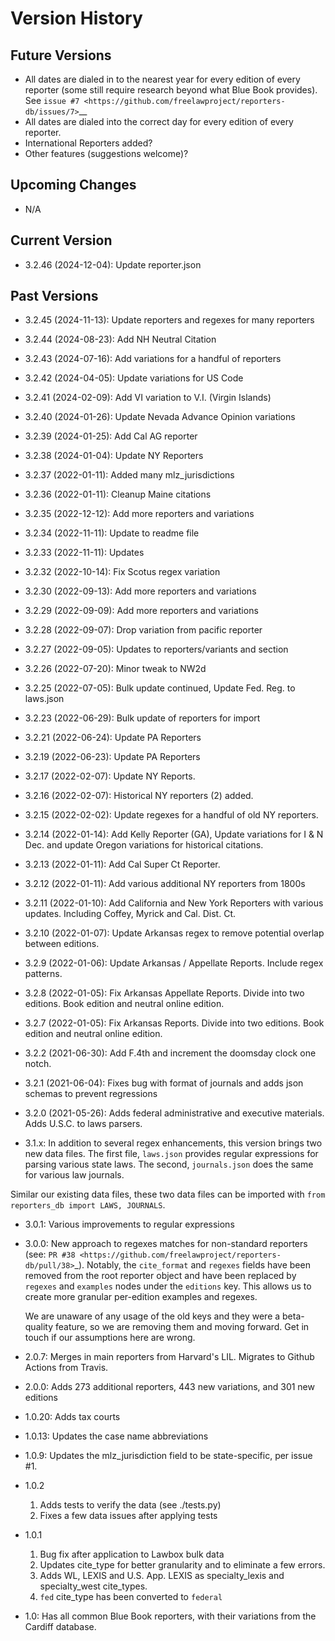 # Version History

## Future Versions

 - All dates are dialed in to the nearest year for every edition of
   every reporter (some still require research beyond what Blue Book
   provides). See `issue #7 <https://github.com/freelawproject/reporters-db/issues/7>`__
 - All dates are dialed into the correct day for every edition of
   every reporter.
 - International Reporters added?
 - Other features (suggestions welcome)?

## Upcoming Changes

 - N/A

## Current Version

 - 3.2.46 (2024-12-04): Update reporter.json

## Past Versions

 - 3.2.45 (2024-11-13): Update reporters and regexes for many reporters

 - 3.2.44 (2024-08-23): Add NH Neutral Citation

 - 3.2.43 (2024-07-16): Add variations for a handful of reporters

 - 3.2.42 (2024-04-05): Update variations for US Code

 - 3.2.41 (2024-02-09): Add VI variation to V.I. (Virgin Islands)

 - 3.2.40 (2024-01-26): Update Nevada Advance Opinion variations

 - 3.2.39 (2024-01-25): Add Cal AG reporter

 - 3.2.38 (2024-01-04): Update NY Reporters

 - 3.2.37 (2022-01-11): Added many mlz_jurisdictions

 - 3.2.36 (2022-01-11): Cleanup Maine citations

 - 3.2.35 (2022-12-12): Add more reporters and variations

 - 3.2.34 (2022-11-11): Update to readme file

 - 3.2.33 (2022-11-11): Updates

 - 3.2.32 (2022-10-14): Fix Scotus regex variation

 - 3.2.30 (2022-09-13): Add more reporters and variations

 - 3.2.29 (2022-09-09): Add more reporters and variations

 - 3.2.28 (2022-09-07): Drop variation from pacific reporter

 - 3.2.27 (2022-09-05): Updates to reporters/variants and section

 - 3.2.26 (2022-07-20): Minor tweak to NW2d

 - 3.2.25 (2022-07-05): Bulk update continued, Update Fed. Reg. to laws.json

 - 3.2.23 (2022-06-29): Bulk update of reporters for import

 - 3.2.21 (2022-06-24): Update PA Reporters

 - 3.2.19 (2022-06-23): Update PA Reporters

 - 3.2.17 (2022-02-07): Update NY Reports.

 - 3.2.16 (2022-02-07): Historical NY reporters (2) added.

 - 3.2.15 (2022-02-02): Update regexes for a handful of old NY reporters.

 - 3.2.14 (2022-01-14): Add Kelly Reporter (GA), Update variations for I & N Dec. and update Oregon variations for historical citations.

 - 3.2.13 (2022-01-11): Add Cal Super Ct Reporter.

 - 3.2.12 (2022-01-11): Add various additional NY reporters from 1800s

 - 3.2.11 (2022-01-10): Add California and New York Reporters with various updates.  Including Coffey, Myrick and Cal. Dist. Ct.

 - 3.2.10 (2022-01-07): Update Arkansas regex to remove potential overlap between editions.

 - 3.2.9 (2022-01-06): Update Arkansas / Appellate Reports. Include regex patterns.

 - 3.2.8 (2022-01-05): Fix Arkansas Appellate Reports.  Divide into two editions. Book edition and neutral online edition.

 - 3.2.7 (2022-01-05): Fix Arkansas Reports.  Divide into two editions. Book edition and neutral online edition.

 - 3.2.2 (2021-06-30): Add F.4th and increment the doomsday clock one notch.

 - 3.2.1 (2021-06-04): Fixes bug with format of journals and adds json schemas to prevent regressions

 - 3.2.0 (2021-05-26): Adds federal administrative and executive materials. Adds U.S.C. to laws parsers.

 - 3.1.x: In addition to several regex enhancements, this version brings two new data files. The first file, `laws.json` provides regular expressions for parsing various state laws. The second, `journals.json` does the same for various law journals.

 Similar our existing data files, these two data files can be imported with `from reporters_db import LAWS, JOURNALS`.

 - 3.0.1: Various improvements to regular expressions

 - 3.0.0: New approach to regexes matches for non-standard reporters (see: `PR #38 <https://github.com/freelawproject/reporters-db/pull/38>`_). Notably, the ``cite_format`` and ``regexes`` fields have been removed from the root reporter object and have been replaced by ``regexes`` and ``examples`` nodes under the ``editions`` key. This allows us to create more granular per-edition examples and regexes.

    We are unaware of any usage of the old keys and they were a beta-quality feature, so we are removing them and moving forward. Get in touch if our assumptions here are wrong.

 - 2.0.7: Merges in main reporters from Harvard's LIL. Migrates to Github Actions from Travis.

 - 2.0.0: Adds 273 additional reporters, 443 new variations, and 301 new editions

 - 1.0.20: Adds tax courts

 - 1.0.13: Updates the case name abbreviations

 - 1.0.9: Updates the mlz\_jurisdiction field to be state-specific, per
   issue #1.

 - 1.0.2

   1. Adds tests to verify the data (see ./tests.py)
   2. Fixes a few data issues after applying tests

 - 1.0.1

   1. Bug fix after application to Lawbox bulk data
   2. Updates cite\_type for better granularity and to eliminate a few
      errors.
   3. Adds WL, LEXIS and U.S. App. LEXIS as specialty\_lexis and
      specialty\_west cite\_types.
   4. ``fed`` cite\_type has been converted to ``federal``

 - 1.0: Has all common Blue Book reporters, with their variations from
   the Cardiff database.









